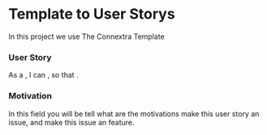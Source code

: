 # Template to User Storys
In this project we use The Connextra Template

### User Story
As a **<role>**,
I can **<capability>**,
so that **<receive benefit>**.

### Motivation
In this field you will be tell what are the motivations make this user story an issue, and make this issue an feature.
